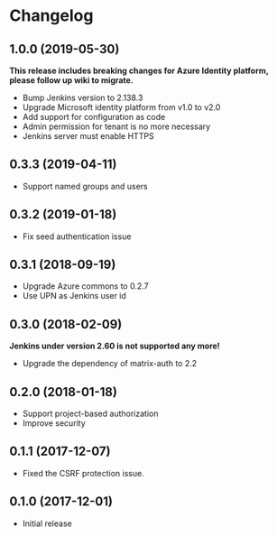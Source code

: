 # Changelog

## 1.0.0 (2019-05-30)
**This release includes breaking changes for Azure Identity platform, please follow up wiki to migrate.**
* Bump Jenkins version to 2.138.3
* Upgrade Microsoft identity platform from v1.0 to v2.0
* Add support for configuration as code
* Admin permission for tenant is no more necessary
* Jenkins server must enable HTTPS

## 0.3.3 (2019-04-11)
* Support named groups and users

## 0.3.2 (2019-01-18)
* Fix seed authentication issue

## 0.3.1 (2018-09-19)
* Upgrade Azure commons to 0.2.7
* Use UPN as Jenkins user id

## 0.3.0 (2018-02-09)
**Jenkins under version 2.60 is not supported any more!**
* Upgrade the dependency of matrix-auth to 2.2

## 0.2.0 (2018-01-18)
* Support project-based authorization
* Improve security

## 0.1.1 (2017-12-07)
* Fixed the CSRF protection issue.

## 0.1.0 (2017-12-01)
* Initial release
